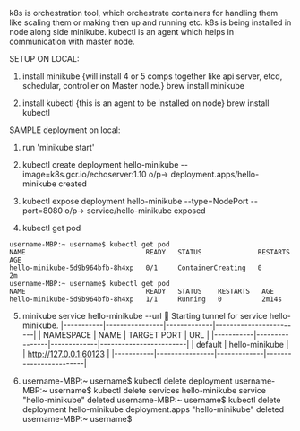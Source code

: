 k8s is orchestration tool, which orchestrate containers for handling them like scaling them or making then up and running etc.
k8s is being installed in node along side minikube.
kubectl is an agent which helps in communication with master node.

SETUP ON LOCAL:

1. install minikube {will install 4 or 5 comps together like api server, etcd, schedular, controller on Master node.}
    brew install minikube

2. install kubectl {this is an agent to be installed on node}
   brew install kubectl 

SAMPLE deployment on local:

1. run 'minikube start'

2. kubectl create deployment hello-minikube --image=k8s.gcr.io/echoserver:1.10
    o/p-> deployment.apps/hello-minikube created
3. kubectl expose  deployment hello-minikube --type=NodePort --port=8080
    o/p-> service/hello-minikube exposed
4. kubectl get pod
```
username-MBP:~ username$ kubectl get pod
NAME                              READY   STATUS              RESTARTS   AGE
hello-minikube-5d9b964bfb-8h4xp   0/1     ContainerCreating   0          2m
username-MBP:~ username$ kubectl get pod
NAME                              READY   STATUS    RESTARTS   AGE
hello-minikube-5d9b964bfb-8h4xp   1/1     Running   0          2m14s
```
5. minikube service hello-minikube --url
🏃  Starting tunnel for service hello-minikube.
|-----------|----------------|-------------|------------------------|
| NAMESPACE |      NAME      | TARGET PORT |          URL           |
|-----------|----------------|-------------|------------------------|
| default   | hello-minikube |             | http://127.0.0.1:60123 |
|-----------|----------------|-------------|------------------------|

6. username-MBP:~ username$ kubectl delete deployment
username-MBP:~ username$ kubectl delete services hello-minikube
service "hello-minikube" deleted
username-MBP:~ username$ kubectl delete deployment hello-minikube
deployment.apps "hello-minikube" deleted
username-MBP:~ username$ 
